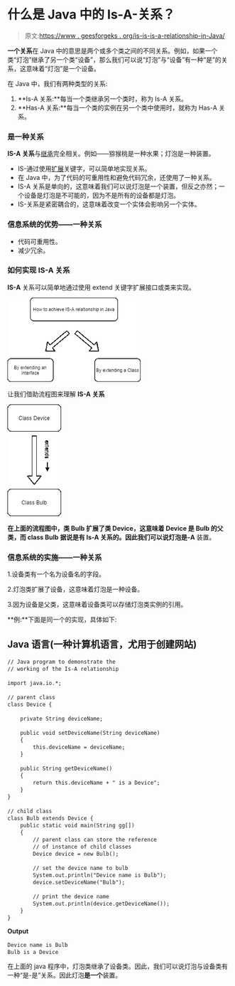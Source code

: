 # 什么是 Java 中的 Is-A-关系？

> 原文:[https://www . geesforgeks . org/is-is-is-a-relationship-in-Java/](https://www.geeksforgeeks.org/what-is-is-a-relationship-in-java/)

**一个关系**在 Java 中的意思是两个或多个类之间的不同关系。例如，如果一个类“灯泡”继承了另一个类“设备”，那么我们可以说“灯泡”与“设备”有一种“是”的关系，这意味着“灯泡”是一个设备。

在 Java 中，我们有两种类型的关系:

1.  **Is-A 关系:**每当一个类继承另一个类时，称为 Is-A 关系。
2.  **Has-A 关系:**每当一个类的实例在另一个类中使用时，就称为 Has-A 关系。

### 是一种关系

**IS-A 关系**与[继承](https://www.geeksforgeeks.org/inheritance-in-java/)完全相关。例如——猕猴桃是一种水果；灯泡是一种装置。

*   IS-通过使用[扩展](https://www.geeksforgeeks.org/extends-vs-implements-in-java/)关键字，可以简单地实现关系。
*   在 Java 中，为了代码的可重用性和避免代码冗余，还使用了一种关系。
*   IS-A 关系是单向的，这意味着我们可以说灯泡是一个装置，但反之亦然；一个设备是灯泡是不可能的，因为不是所有的设备都是灯泡。
*   IS-关系是紧密耦合的，这意味着改变一个实体会影响另一个实体。

### 信息系统的优势——一种关系

*   代码可重用性。
*   减少冗余。

### **如何实现 IS-A 关系**

**IS-A** 关系可以简单地通过使用 extend 关键字扩展接口或类来实现。

![](img/a0041ffe3f07cacf477c3f8f9f9d7817.png)

让我们借助流程图来理解 **IS-A 关系**

![](img/8966554222e8df02ce77df853611fa21.png)

**在上面的流程图中，**类 Bulb **扩展了**类 Device，这意味着 Device 是 Bulb 的父类，而 class Bulb 据说是有 Is-A 关系的。因此我们可以说灯泡**是-A** 装置。

### 信息系统的实施——一种关系

1.设备类有一个名为设备名的字段。

2.灯泡类扩展了设备，这意味着灯泡是一种设备。

3.因为设备是父类，这意味着设备类可以存储灯泡类实例的引用。

**例:**下面是同一个的实现，具体如下:

## Java 语言(一种计算机语言，尤用于创建网站)

```
// Java program to demonstrate the 
// working of the Is-A relationship

import java.io.*;

// parent class
class Device {

    private String deviceName;

    public void setDeviceName(String deviceName)
    {
        this.deviceName = deviceName;
    }

    public String getDeviceName()
    {
        return this.deviceName + " is a Device";
    }
}

// child class
class Bulb extends Device {
    public static void main(String gg[])
    {
        // parent class can store the reference
        // of instance of child classes
        Device device = new Bulb();

        // set the device name to bulb
        System.out.println("Device name is Bulb");
        device.setDeviceName("Bulb");

        // print the device name
        System.out.println(device.getDeviceName());
    }
}
```

**Output**

```
Device name is Bulb
Bulb is a Device
```

在上面的 java 程序中，灯泡类继承了设备类。因此，我们可以说灯泡与设备类有一种“是-是”关系。因此灯泡**是一个**装置。